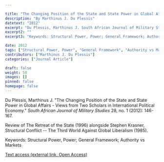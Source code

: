 ```yaml
---

title: "The Changing Position of the State and State Power in Global Affairs - Views from Two Scholars in International Political Economy"
description: "By Marthinus J. Du Plessis"
datetext: "2012"
excerpt: "Du Plessis, Marthinus J. South African Journal of Military Studies 28, no. 1 (2012): 146-167."
excerpt2: ""
excerpt3: "Keywords: Structural Power, Power; General Framework; Authority vs Markets"

date: 2012
tags: ["Structural Power, Power", "General Framework", "Authority vs Markets", "Strange-Influenced Works", "2010's"]
contributors: ["Marthinus J. Du Plessis"]
categories: ["Journal Article"]

draft: false
weight: 50
images: []
pinned: false
homepage: false
---
```


Du Plessis, Marthinus J. "The Changing Position of the State and State Power in Global Affairs - Views from Two Scholars in International Political Economy." *South African Journal of Military Studies* 28, no. 1 (2012): 146-167.

Review of The Retreat of the State (1996) alongside Stephen Krasner, Structural Conflict -- The Third World Against Global Liberalism (1985).

Keywords: Structural Power, Power; General Framework; Authority vs Markets

[Text access (external link, Open Access)](https://www.ajol.info/index.php/smsajms/article/download/81330/71509)
